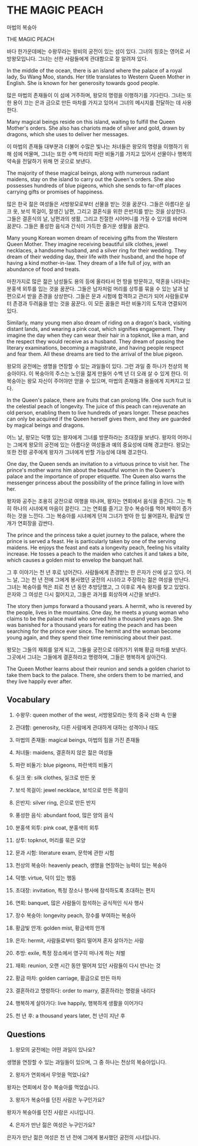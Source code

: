 # THE MAGIC PEACH

마법의 복숭아

THE MAGIC PEACH

바다 한가운데에는 수왕무라는 왕비의 궁전이 있는 섬이 있다. 그녀의 칭호는 영어로 서방왕모입니다. 그녀는 선한 사람들에게 관대함으로 잘 알려져 있다.

In the middle of the ocean, there is an island where the palace of a royal lady, Su Wang Moo, stands. Her title translates to Western Queen Mother in English. She is known for her generosity towards good people.

많은 마법의 존재들이 이 섬에 거주하며, 왕모의 명령을 이행하기를 기다린다. 그녀는 또한 용이 끄는 은과 금으로 만든 마차를 가지고 있어서 그녀의 메시지를 전달하는 데 사용한다.

Many magical beings reside on this island, waiting to fulfill the Queen Mother's orders. She also has chariots made of silver and gold, drawn by dragons, which she uses to deliver her messages.

이 마법의 존재들 대부분과 더불어 수많은 빛나는 처녀들은 왕모의 명령을 이행하기 위해 섬에 머물며, 그녀는 또한 수백 마리의 파란 비둘기를 가지고 있어서 선물이나 행복의 약속을 전달하기 위해 먼 곳으로 보낸다.

The majority of these magical beings, along with numerous radiant maidens, stay on the island to carry out the Queen's orders. She also possesses hundreds of blue pigeons, which she sends to far-off places carrying gifts or promises of happiness.

많은 한국 젊은 여성들은 서방왕모로부터 선물을 받는 것을 꿈꾼다. 그들은 아름다운 실크 옷, 보석 목걸이, 잘생긴 남편, 그리고 결혼식을 위한 은반지를 받는 것을 상상한다. 그들은 결혼식의 날, 남편과의 생활, 그리고 친절한 시어머니를 가질 수 있기를 바라며 꿈꾼다. 그들은 풍성한 음식과 간식이 가득한 즐거운 생활을 꿈꾼다.

Many young Korean women dream of receiving gifts from the Western Queen Mother. They imagine receiving beautiful silk clothes, jewel necklaces, a handsome husband, and a silver ring for their wedding. They dream of their wedding day, their life with their husband, and the hope of having a kind mother-in-law. They dream of a life full of joy, with an abundance of food and treats.

마찬가지로 많은 젊은 남성들도 용의 등에 올라타서 먼 땅을 방문하고, 약혼을 나타내는 분홍색 외투를 입는 것을 꿈꾼다. 그들은 남자처럼 머리를 상투를 묶을 수 있는 날과 남편으로서 받을 존경을 상상한다. 그들은 문과 시험에 합격하고 관리가 되어 사람들로부터 존경과 두려움을 받는 것을 꿈꾼다. 이 모든 꿈들은 파란 비둘기의 도착과 연결되어 있다.

Similarly, many young men also dream of riding on a dragon's back, visiting distant lands, and wearing a pink coat, which signifies engagement. They imagine the day when they can wear their hair in a topknot, like a man, and the respect they would receive as a husband. They dream of passing the literary examinations, becoming a magistrate, and having people respect and fear them. All these dreams are tied to the arrival of the blue pigeon.

왕모의 궁전에는 생명을 연장할 수 있는 과일들이 있다. 그런 과일 중 하나가 천상의 복숭아이다. 이 복숭아의 주스는 노인을 젊게 만들어 수백 년 더 오래 살 수 있게 한다. 이 복숭아는 왕모 자신이 주어야만 얻을 수 있으며, 마법의 존재들과 용들에게 지켜지고 있다.

In the Queen's palace, there are fruits that can prolong life. One such fruit is the celestial peach of longevity. The juice of this peach can rejuvenate an old person, enabling them to live hundreds of years longer. These peaches can only be acquired if the Queen herself gives them, and they are guarded by magical beings and dragons.

어느 날, 왕모는 덕행 있는 왕자에게 그녀를 방문하라는 초대장을 보낸다. 왕자의 어머니는 그에게 왕모의 궁전에 있는 아름다운 여성들과 예의 중요성에 대해 경고한다. 왕모는 또한 전령 공주에게 왕자가 그녀에게 반할 가능성에 대해 경고한다.

One day, the Queen sends an invitation to a virtuous prince to visit her. The prince's mother warns him about the beautiful women in the Queen's palace and the importance of proper etiquette. The Queen also warns the messenger princess about the possibility of the prince falling in love with her.

왕자와 공주는 조용히 궁전으로 여행을 떠나며, 왕자는 연회에서 음식을 즐긴다. 그는 특히 하나의 시녀에게 마음이 끌린다. 그는 연회를 즐기고 장수 복숭아를 먹어 체력이 증가하는 것을 느낀다. 그는 복숭아를 시녀에게 던져 그녀가 받아 한 입 물어뜯자, 황금빛 안개가 연회장을 감싼다.

The prince and the princess take a quiet journey to the palace, where the prince is served a feast. He is particularly taken by one of the serving maidens. He enjoys the feast and eats a longevity peach, feeling his vitality increase. He tosses a peach to the maiden who catches it and takes a bite, which causes a golden mist to envelop the banquet hall.

그 후 이야기는 천 년 후로 넘어간다. 사람들에게 존경받는 한 은자가 산에 살고 있다. 어느 날, 그는 천 년 전에 그에게 봉사했던 궁전의 시녀라고 주장하는 젊은 여성을 만난다. 그녀는 복숭아를 먹은 죄로 천 년 동안 추방당했고, 그 이후로 계속 왕자를 찾고 있었다. 은자와 그 여성은 다시 젊어지고, 그들은 과거를 회상하며 시간을 보낸다.

The story then jumps forward a thousand years. A hermit, who is revered by the people, lives in the mountains. One day, he meets a young woman who claims to be the palace maid who served him a thousand years ago. She was banished for a thousand years for eating the peach and has been searching for the prince ever since. The hermit and the woman become young again, and they spend their time reminiscing about their past.

왕모는 그들의 재회를 알게 되고, 그들을 궁전으로 데려가기 위해 황금 마차를 보낸다. 그곳에서 그녀는 그들에게 결혼하라고 명령하며, 그들은 행복하게 살아간다.

The Queen Mother learns about their reunion and sends a golden chariot to take them back to the palace. There, she orders them to be married, and they live happily ever after.

## Vocabulary

1. 수왕무: queen mother of the west, 서방왕모라는 뜻의 중국 신화 속 인물

2. 관대함: generosity, 다른 사람에게 관대하게 대하는 성격이나 태도

3. 마법의 존재들: magical beings, 마법의 힘을 가진 존재들

4. 처녀들: maidens, 결혼하지 않은 젊은 여성들

5. 파란 비둘기: blue pigeons, 파란색의 비둘기

6. 실크 옷: silk clothes, 실크로 만든 옷

7. 보석 목걸이: jewel necklace, 보석으로 만든 목걸이

8. 은반지: silver ring, 은으로 만든 반지

9. 풍성한 음식: abundant food, 많은 양의 음식

10. 분홍색 외투: pink coat, 분홍색의 외투

11. 상투: topknot, 머리를 묶은 모양

12. 문과 시험: literature exam, 문학에 관한 시험

13. 천상의 복숭아: heavenly peach, 생명을 연장하는 능력이 있는 복숭아

14. 덕행: virtue, 덕이 있는 행동

15. 초대장: invitation, 특정 장소나 행사에 참석하도록 초대하는 편지

16. 연회: banquet, 많은 사람들이 참석하는 공식적인 식사 행사

17. 장수 복숭아: longevity peach, 장수를 부여하는 복숭아

18. 황금빛 안개: golden mist, 황금색의 안개

19. 은자: hermit, 사람들로부터 멀리 떨어져 혼자 살아가는 사람

20. 추방: exile, 특정 장소에서 영구히 떠나게 하는 처벌

21. 재회: reunion, 오랜 시간 동안 떨어져 있던 사람들이 다시 만나는 것

22. 황금 마차: golden carriage, 황금으로 만든 마차

23. 결혼하라고 명령하다: order to marry, 결혼하라는 명령을 내리다

24. 행복하게 살아가다: live happily, 행복하게 생활을 이어가다

25. 천 년 후: a thousand years later, 천 년이 지난 후

## Questions

1. 왕모의 궁전에는 어떤 과일이 있나요?

생명을 연장할 수 있는 과일들이 있으며, 그 중 하나는 천상의 복숭아입니다.

2. 왕자가 연회에서 무엇을 먹었나요?

왕자는 연회에서 장수 복숭아를 먹었습니다.

3. 왕자가 복숭아를 던진 사람은 누구인가요?

왕자가 복숭아를 던진 사람은 시녀입니다.

4. 은자가 만난 젊은 여성은 누구인가요?

은자가 만난 젊은 여성은 천 년 전에 그에게 봉사했던 궁전의 시녀입니다.


